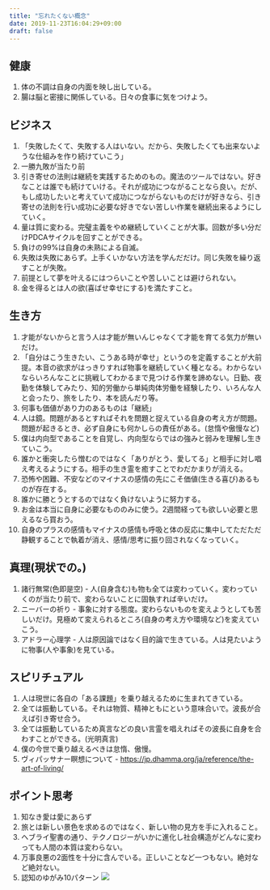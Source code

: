 ```yaml
---
title: "忘れたくない概念"
date: 2019-11-23T16:04:29+09:00
draft: false
---
```


## 健康
1. 体の不調は自身の内面を映し出している。
2. 腸は脳と密接に関係している。日々の食事に気をつけよう。

## ビジネス
1. 「失敗したくて、失敗する人はいない。だから、失敗したくても出来ないような仕組みを作り続けていこう」
2. 一勝九敗が当たり前
3. 引き寄せの法則は継続を実践するためのもの。魔法のツールではない。好きなことは誰でも続けていける。それが成功につながることなら良い。だが、もし成功したいと考えていて成功につながらないものだけが好きなら、引き寄せの法則を行い成功に必要な好きでない苦しい作業を継続出来るようにしていく。
4. 量は質に変わる。完璧主義をやめ継続していくことが大事。回数が多い分だけPDCAサイクルを回すことができる。
5. 負けの99%は自身の未熟による自滅。
6. 失敗は失敗にあらず。上手くいかない方法を学んだだけ。同じ失敗を繰り返すことが失敗。
7. 前提として夢を叶えるにはつらいことや苦しいことは避けられない。
8. 金を得るとは人の欲(喜ばせ幸せにする)を満たすこと。

## 生き方
1. 才能がないからと言う人は才能が無いんじゃなくて才能を育てる気力が無いだけ。
2. 「自分はこう生きたい、こうある時が幸せ」というのを定義することが大前提。本音の欲求がはっきりすれば物事を継続していく種となる。わからないならいろんなことに挑戦してわかるまで見つける作業を諦めない。日勤、夜勤を体験してみたり、知的労働から単純肉体労働を経験したり、いろんな人と会ったり、旅をしたり、本を読んだり等。
3. 何事も価値があり力のあるものは「継続」
4. 人は鏡。問題があるとすればそれを問題と捉えている自身の考え方が問題。問題が起きるとき、必ず自身にも何かしらの責任がある。(怠惰や傲慢など)
5. 僕は内向型であることを自覚し、内向型ならではの強みと弱みを理解し生きていこう。
6. 誰かと衝突したら憎むのではなく「ありがとう、愛してる」と相手に対し唱え考えるようにする。相手の生き霊を癒すことでわだかまりが消える。
7. 恐怖や困難、不安などのマイナスの感情の先にこそ価値(生きる喜び)あるものが存在する。
8. 誰かに勝とうとするのではなく負けないように努力する。
9. お金は本当に自身に必要なもののみに使う。2週間経っても欲しい必要と思えるなら買おう。
10. 自身のプラスの感情もマイナスの感情も呼吸と体の反応に集中してただただ静観することで執着が消え、感情/思考に振り回されなくなっていく。

## 真理(現状での。)
1. 諸行無常(色即是空) - 人(自身含む)も物も全ては変わっていく。変わっていくのが当たり前で、変わらないことに固執すれば辛いだけ。
2. ニーバーの祈り - 事象に対する態度。変わらないものを変えようとしても苦しいだけ。見極めて変えられるところ(自身の考え方や環境など)を変えていこう。
3. アドラー心理学 - 人は原因論ではなく目的論で生きている。人は見たいように物事(人や事象)を見ている。

## スピリチュアル
1. 人は現世に各自の「ある課題」を乗り越えるために生まれてきている。
2. 全ては振動している。それは物質、精神ともにという意味合いで。波長が合えば引き寄せ合う。
3. 全ては振動しているため真言などの良い言霊を唱えればその波長に自身を合わすことができる。(光明真言)
4. 僕の今世で乗り越えるべきは怠惰、傲慢。
5. ヴィパッサナー瞑想について - https://jp.dhamma.org/ja/reference/the-art-of-living/

## ポイント思考
1. 知なき愛は愛にあらず
2. 旅とは新しい景色を求めるのではなく、新しい物の見方を手に入れること。
3. ヘブライ聖書の通り、テクノロジーがいかに進化し社会構造がどんなに変わっても人間の本質は変わらない。
4. 万事良悪の2面性を十分に含んでいる。正しいことなど一つもない。絶対など絶対ない。
5. 認知のゆがみ10パターン
![](/img/dont-want-to-forget1.JPG)

